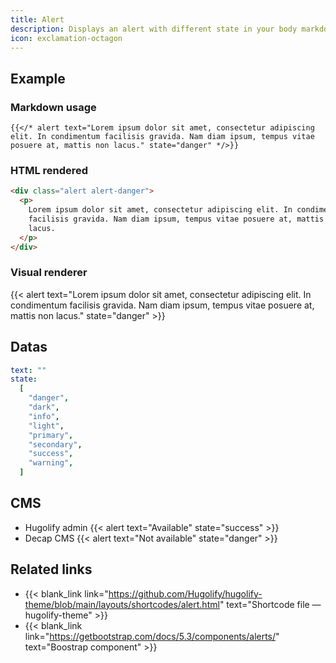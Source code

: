 ```yaml
---
title: Alert
description: Displays an alert with different state in your body markdown.
icon: exclamation-octagon
---
```


## Example

### Markdown usage

```go-html-template
{{</* alert text="Lorem ipsum dolor sit amet, consectetur adipiscing elit. In condimentum facilisis gravida. Nam diam ipsum, tempus vitae posuere at, mattis non lacus." state="danger" */>}}
```

### HTML rendered

```html
<div class="alert alert-danger">
  <p>
    Lorem ipsum dolor sit amet, consectetur adipiscing elit. In condimentum
    facilisis gravida. Nam diam ipsum, tempus vitae posuere at, mattis non
    lacus.
  </p>
</div>
```

### Visual renderer

{{< alert text="Lorem ipsum dolor sit amet, consectetur adipiscing elit. In condimentum facilisis gravida. Nam diam ipsum, tempus vitae posuere at, mattis non lacus." state="danger" >}}

## Datas

```yml
text: ""
state:
  [
    "danger",
    "dark",
    "info",
    "light",
    "primary",
    "secondary",
    "success",
    "warning",
  ]
```

## CMS

- Hugolify admin {{< alert text="Available" state="success" >}}
- Decap CMS {{< alert text="Not available" state="danger" >}}

## Related links

- {{< blank_link link="https://github.com/Hugolify/hugolify-theme/blob/main/layouts/shortcodes/alert.html" text="Shortcode file — hugolify-theme" >}}
- {{< blank_link link="https://getbootstrap.com/docs/5.3/components/alerts/" text="Boostrap component" >}}
